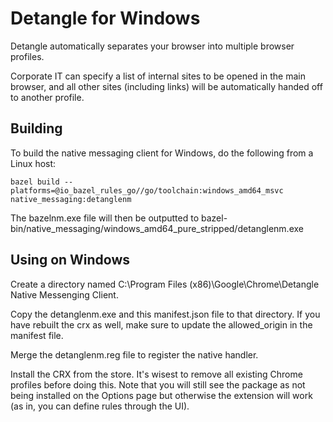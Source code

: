 # Detangle for Windows

Detangle automatically separates your browser into multiple browser profiles.

Corporate IT can specify a list of internal sites to be opened in the main
browser, and all other sites (including links) will be automatically handed off
to another profile.

## Building

To build the native messaging client for Windows, do the following from a Linux host:

```
bazel build --platforms=@io_bazel_rules_go//go/toolchain:windows_amd64_msvc native_messaging:detanglenm
```

The bazelnm.exe file will then be outputted to bazel-bin/native_messaging/windows_amd64_pure_stripped/detanglenm.exe

## Using on Windows

Create a directory named C:\Program Files (x86)\Google\Chrome\Detangle Native Messenging Client.

Copy the detanglenm.exe and this manifest.json file to that directory. If you have rebuilt the crx as well, make sure to update the allowed_origin in the manifest file.

Merge the detanglenm.reg file to register the native handler.

Install the CRX from the store. It's wisest to remove all existing Chrome profiles before doing this. Note that you will still see the package as not being installed on the Options page but otherwise the extension will work (as in, you can define rules through the UI).

